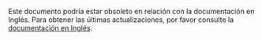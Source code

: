 Este documento podría estar obsoleto en relación con la documentación en Inglés. Para obtener las últimas actualizaciones, por favor consulte la <a href="/">documentación en Inglés</a>.
